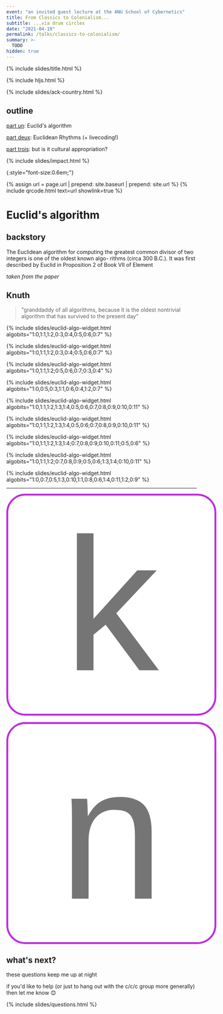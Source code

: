```yaml
---
event: "an invited guest lecture at the ANU School of Cybernetics"
title: From Classics to Colonialism...
subtitle: ...via drum circles
date: "2021-04-19"
permalink: /talks/classics-to-colonialism/
summary: >-
  TODO
hidden: true
---
```


{% include slides/title.html %}

{% include hljs.html %}

{% include slides/ack-country.html %}

## outline

[part un](#part-1): Euclid's algorithm

[part deux](#part-2): Euclidean Rhythms (+ livecoding!)

[part trois](#part-3): but is it cultural appropriation?

{% include slides/impact.html %}

{:style="font-size:0.6em;"}

{% assign url = page.url | prepend: site.baseurl | prepend: site.url %}
{% include qrcode.html text=url showlink=true %}

# Euclid's algorithm

## backstory

The Euclidean algorithm for computing the greatest common divisor of two
integers is one of the oldest known algo- rithms (circa 300 B.C.). It was first
described by Euclid in Proposition 2 of Book VII of Element

_taken from the paper_

## Knuth

> "granddaddy of all algorithms, because it is the oldest nontrivial algorithm
> that has survived to the present day"

<!-- first one -->

<section id="euclidean-rhythm-example-1" data-auto-animate>

{% include slides/euclid-algo-widget.html algobits="1:0,1:1,1:2,0:3,0:4,0:5,0:6,0:7" %}

</section>

<section data-auto-animate>

{% include slides/euclid-algo-widget.html algobits="1:0,1:1,1:2,0:3,0:4;0:5,0:6,0:7" %}

</section>

<section data-auto-animate>

{% include slides/euclid-algo-widget.html algobits="1:0,1:1,1:2;0:5,0:6,0:7;0:3,0:4" %}

</section>

<section data-auto-animate>

{% include slides/euclid-algo-widget.html algobits="1:0,0:5,0:3,1:1,0:6,0:4,1:2,0:7" %}

</section>

<section id="euclidean-rhythm-example-2" data-auto-animate>

{% include slides/euclid-algo-widget.html algobits="1:0,1:1,1:2,1:3,1:4,0:5,0:6,0:7,0:8,0:9,0:10,0:11" %}

</section>

<section data-auto-animate>

{% include slides/euclid-algo-widget.html algobits="1:0,1:1,1:2,1:3,1:4,0:5,0:6;0:7,0:8,0:9,0:10,0:11" %}

</section>

<section data-auto-animate>

{% include slides/euclid-algo-widget.html algobits="1:0,1:1,1:2,1:3,1:4;0:7,0:8,0:9,0:10,0:11;0:5,0:6" %}

</section>

<section data-auto-animate>

{% include slides/euclid-algo-widget.html algobits="1:0,1:1,1:2;0:7,0:8,0:9;0:5,0:6;1:3,1:4;0:10,0:11" %}

</section>

<section data-auto-animate>

{% include slides/euclid-algo-widget.html algobits="1:0,0:7,0:5,1:3,0:10,1:1,0:8,0:6,1:4,0:11,1:2,0:9" %}

</section>

<hr class="center">

<style>
.bignumber-wrapper {
  width: 100%;
  display: flex;
  flex-wrap: wrap;
  justify-content: space-around;
}
.bignumber {
  font-size: 500px;
  width: 2ch;
  text-align: center;
  border: none;
}
.bignumber-wrapper input:placeholder-shown {
  border-radius: 0.1em;
  border: 5px solid #be2edd;
}
</style>

<div class="bignumber-wrapper">
<input class="bignumber"  inputmode="numeric" pattern="[0-9]*" type="text" placeholder="k">&nbsp;<input class="bignumber"  inputmode="numeric" pattern="[0-9]*" type="text" placeholder="n">
</div>

## what's next?

these questions keep me up at night

if you'd like to help (or just to hang out with the c/c/c group more generally)
then let me know 😊

{% include slides/questions.html %}

